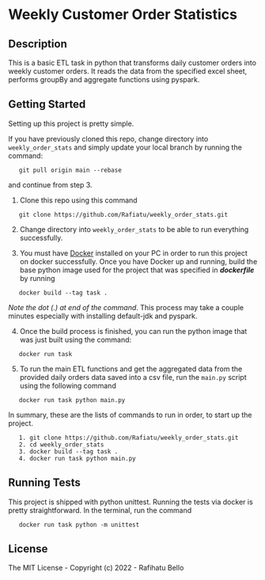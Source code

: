 # Weekly Customer Order Statistics


## Description
This is a basic ETL task in python that transforms daily customer orders into weekly customer orders. 
It reads the data from the specified excel sheet, performs groupBy and aggregate functions using pyspark.


## Getting Started

Setting up this project is pretty simple.

If you have previously cloned this repo, change directory into `weekly_order_stats` and simply update your local branch by running the command:
```
   git pull origin main --rebase
```
and continue from step 3.


1. Clone this repo using this command 
``` 
   git clone https://github.com/Rafiatu/weekly_order_stats.git
```


2. Change directory into `weekly_order_stats` to be able to run everything successfully.


3. You must have [Docker](https://www.docker.com/) installed on your PC in order to run this project on docker successfully. 
Once you have Docker up and running, build the base python image used for the project that was specified in ***dockerfile*** by running 
```
   docker build --tag task . 
``` 
*Note the dot (.) at end of the command*. This process may take a couple minutes especially with installing default-jdk and pyspark.
 

4. Once the build process is finished, you can run the python image that was just built using the command:
``` 
   docker run task
```


5. To run the main ETL functions and get the aggregated data from the provided daily orders data saved into a csv file, run the `main.py` script using the following command
``` 
   docker run task python main.py 
```

In summary, these are the lists of commands to run in order, to start up the project.
```
   1. git clone https://github.com/Rafiatu/weekly_order_stats.git
   2. cd weekly_order_stats
   3. docker build --tag task .
   4. docker run task python main.py
```

## Running Tests
This project is shipped with python unittest. Running the tests via docker is pretty straightforward.
In the terminal, run the command 
```
   docker run task python -m unittest 
```

## License

The MIT License - Copyright (c) 2022 - Rafihatu Bello
